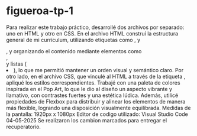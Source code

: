 # figueroa-tp-1
Para realizar este trabajo práctico, desarrollé dos archivos por separado: uno en HTML y otro en CSS. En el archivo HTML construí la estructura general de mi currículum, utilizando etiquetas como <head>, <body> y <footer>, y organizando el contenido mediante elementos como <div>, <section> y listas (<li>), lo que me permitió mantener un orden visual y semántico claro. Por otro lado, en el archivo CSS, que vinculé al HTML a través de la etiqueta <link>, apliqué los estilos correspondientes. Trabajé con una paleta de colores inspirada en el Pop Art, lo que le dio al diseño un aspecto vibrante y llamativo, con contrastes fuertes y una estética lúdica. Además, utilicé propiedades de Flexbox para distribuir y alinear los elementos de manera más flexible, logrando una disposición visualmente equilibrada.
Medidas de la pantalla: 1920px x 1080px
Editor de codigo utilizado: Visual Studio Code
04-05-2025 Se realizaron los cambion marcados para entregar el recuperatorio.